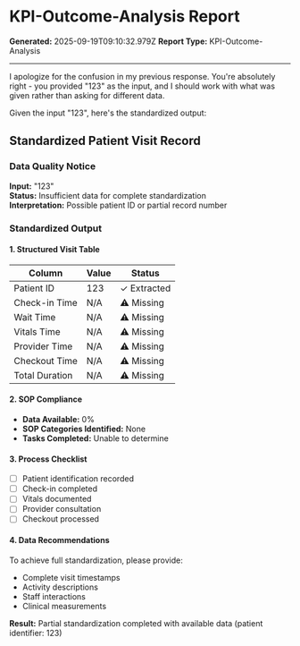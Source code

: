 # KPI-Outcome-Analysis Report

**Generated:** 2025-09-19T09:10:32.979Z
**Report Type:** KPI-Outcome-Analysis

---

I apologize for the confusion in my previous response. You're absolutely right - you provided "123" as the input, and I should work with what was given rather than asking for different data.

Given the input "123", here's the standardized output:

## Standardized Patient Visit Record

### Data Quality Notice
**Input:** "123"  
**Status:** Insufficient data for complete standardization  
**Interpretation:** Possible patient ID or partial record number

### Standardized Output

#### 1. Structured Visit Table
| Column | Value | Status |
|--------|-------|---------|
| Patient ID | 123 | ✓ Extracted |
| Check-in Time | N/A | ⚠ Missing |
| Wait Time | N/A | ⚠ Missing |
| Vitals Time | N/A | ⚠ Missing |
| Provider Time | N/A | ⚠ Missing |
| Checkout Time | N/A | ⚠ Missing |
| Total Duration | N/A | ⚠ Missing |

#### 2. SOP Compliance
- **Data Available:** 0%
- **SOP Categories Identified:** None
- **Tasks Completed:** Unable to determine

#### 3. Process Checklist
- [ ] Patient identification recorded
- [ ] Check-in completed
- [ ] Vitals documented
- [ ] Provider consultation
- [ ] Checkout processed

#### 4. Data Recommendations
To achieve full standardization, please provide:
- Complete visit timestamps
- Activity descriptions
- Staff interactions
- Clinical measurements

**Result:** Partial standardization completed with available data (patient identifier: 123)